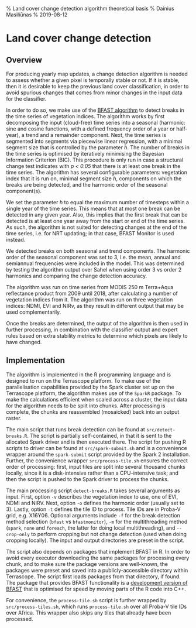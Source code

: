 % Land cover change detection algorithm theoretical basis
% Dainius Masiliūnas
% 2019-08-12

# Land cover change detection

## Overview

For producing yearly map updates, a change detection algorithm is needed to assess whether a given pixel is temporally stable or not.
If it is stable, then it is desirable to keep the previous land cover classification, in order to avoid spurious changes that comes from minor changes in the input data for the classifier.

In order to do so, we make use of the [BFAST algorithm](http://dx.doi.org/10.1016/j.rse.2009.08.014) to detect breaks in the time series of vegetation indices.
The algorithm works by first decomposing the input (cloud-free) time series into a seasonal (harmonic: sine and cosine functions, with a defined frequency order of a year or half-year), a trend and a remainder component.
Next, the time series is segmented into segments via piecewise linear regression, with a minimal segment size that is controlled by the parameter *h*.
The number of breaks in the time series is optimised by iteratively minimising the Bayesian Information Criterion (BIC).
This procedure is only run in case a structural change test indicates with *p < 0.05* that there is at least one break in the time series.
The algorithm has several configurable parameters: vegetation index that it is run on, minimal segment size *h*, components on which the breaks are being detected, and the harmonic order of the seasonal component(s).

We set the parameter *h* to equal the maximum number of timesteps within a single year of the time series.
This means that at most one break can be detected in any given year.
Also, this implies that the first break that can be detected is at least one year away from the start or end of the time series.
As such, the algorithm is not suited for detecting changes at the end of the time series, i.e. for NRT updating; in that case, BFAST Monitor is used instead.

We detected breaks on both seasonal and trend components.
The harmonic order of the seasonal component was set to 3, i.e. the mean, annual and semiannual frequencies were included in the model.
This was determined by testing the algorithm output over Sahel when using order 3 vs order 2 harmonics and comparing the change detection accuracy.

The algorithm was run on time series from MODIS 250 m Terra+Aqua reflectance product from 2009 until 2018, after calculating a number of vegetation indices from it.
The algorithm was run on three vegetation indices: NDMI, EVI and NIRv, as they result in different output that may be used complementarily.

Once the breaks are determined, the output of the algorithm is then used in further processing, in combination with the classifier output and expert rules based on extra stability metrics to determine which pixels are likely to have changed.

## Implementation

The algorithm is implemented in the R programming language and is designed to run on the Terrascope platform.
To make use of the parallelisation capabilities provided by the Spark cluster set up on the Terrascope platform, the algorithm makes use of the `SparkR` package.
To make the calculations efficient when scaled across a cluster, the input data for the algorithm needs to be split into chunks.
After processing is complete, the chunks are reassembled (mosaicked) back into an output raster.

The main script that runs break detection can be found at `src/detect-breaks.R`.
The script is partially self-contained, in that it is sent to the allocated Spark driver and is then executed there.
The script for pushing R scripts to driver can be found at `src/spark-submit.sh` and is a convenience wrapper around the `spark-submit` script provided by the Spark 2 installation.
Further, the convenience wrapper `src/process-tile.sh` ensures the correct order of processing: first, input files are split into several thousand chunks locally, since it is a disk-intensive rather than a CPU-intensive task; and then the script is pushed to the Spark driver to process the chunks.

The main processing script `detect-breaks.R` takes several arguments as input.
First, option `-v` describes the vegetation index to use, one of EVI, NDMI and NIRV.
Next, option `-o` defines the harmonic order (usually set to 3).
Lastly, option `-t` defines the tile ID to process.
Tile IDs are in Proba-V grid, e.g. X16Y06.
Optional arguments include `-f` for the break detection method selection (`bfast` vs `bfastmonitor`), `-m` for the multithreading method (`spark`, `none` and `foreach`, the latter for doing local multithreading), and `--crop-only` to perform cropping but not change detection (used when doing cropping locally).
The input and output directories are preset in the script.

The script also depends on packages that implement BFAST in R.
In order to avoid every executor downloading the same packages for processing every chunk, and to make sure the package versions are well-known, the packages were preset and saved into a publicly-accessible directory within Terrascope.
The script first loads packages from that directory, if found.
The package that provides BFAST functionality is a [development version of BFAST](https://github.com/GreatEmerald/bfast) that is optimised for speed by moving parts of the R code into C++.

For convenience, the `process-tile.sh` script is further wrapped by `src/process-tiles.sh`, which runs `process-tile.sh` over all Proba-V tile IDs over Africa.
This wrapper also skips any tiles that already have been processed.
